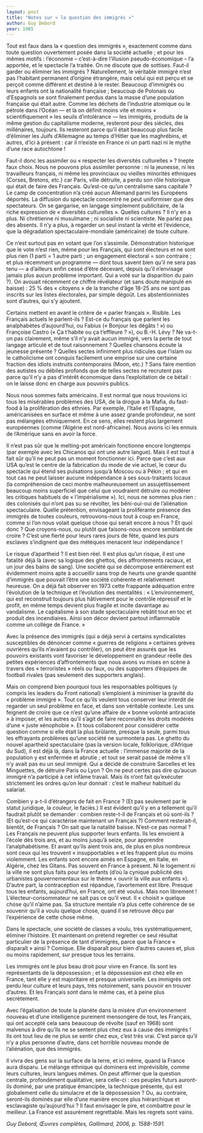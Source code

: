 ```yaml
---
layout: post
title: "Notes sur « la question des immigrés »"
author: Guy Debord
year: 1985
---
```


Tout est faux dans la « question des immigrés », exactement comme dans toute question ouvertement posée dans la société actuelle ; et pour les mêmes motifs : l’économie – c’est-à-dire l’illusion pseudo-économique – l’a apportée, et le spectacle l’a traitée.
On ne discute que de sottises. Faut-il garder ou éliminer les immigrés ? Naturellement, le véritable immigré n’est pas l’habitant permanent d’origine étrangère, mais celui qui est perçu et se perçoit comme différent et destiné à le rester. Beaucoup d’immigrés ou leurs enfants ont la nationalité française ; beaucoup de Polonais ou d’Espagnols se sont finalement perdus dans la masse d’une population française qui était autre. Comme les déchets de l’industrie atomique ou le pétrole dans l’Océan — et là on définit moins vite et moins « scientifiquement » les seuils d’intolérance — les immigrés, produits de la même gestion du capitalisme moderne, resteront pour des siècles, des millénaires, toujours. Ils resteront parce qu’il était beaucoup plus facile d’éliminer les Juifs d’Allemagne au temps d’Hitler que les maghrébins, et autres, d’ici à présent : car il n’existe en France ni un parti nazi ni le mythe d’une race autochtone !

Faut-il donc les assimiler ou « respecter les diversités culturelles » ? Inepte faux choix. Nous ne pouvons plus assimiler personne : ni la jeunesse, ni les travailleurs français, ni même les provinciaux ou vieilles minorités ethniques (Corses, Bretons, etc.) car Paris, ville détruite, a perdu son rôle historique qui était de faire des Français. Qu’est-ce qu’un centralisme sans capitale ? Le camp de concentration n’a créé aucun Allemand parmi les Européens déportés. La diffusion du spectacle concentré ne peut uniformiser que des spectateurs. On se gargarise, en langage simplement publicitaire, de la riche expression de « diversités culturelles ». Quelles cultures ? Il n’y en a plus. Ni chrétienne ni musulmane ; ni socialiste ni scientiste. Ne parlez pas des absents. Il n’y a plus, à regarder un seul instant la vérité et l’évidence, que la dégradation spectaculaire-mondiale (américaine) de toute culture.

Ce n’est surtout pas en votant que l’on s’assimile. Démonstration historique que le vote n’est rien, même pour les Français, qui sont électeurs et ne sont plus rien (1 parti = 1 autre parti ; un engagement électoral = son contraire ; et plus récemment un programme — dont tous savent bien qu’il ne sera pas tenu — a d’ailleurs enfin cessé d’être décevant, depuis qu’il n’envisage jamais plus aucun problème important. Qui a voté sur la disparition du pain ?). On avouait récemment ce chiffre révélateur (et sans doute manipulé en baisse) : 25 % des « citoyens » de la tranche d’âge 18-25 ans ne sont pas inscrits sur les listes électorales, par simple dégoût. Les abstentionnistes sont d’autres, qui s’y ajoutent.

Certains mettent en avant le critère de « parler français ». Risible. Les Français actuels le parlent-ils ? Est-ce du français que parlent les analphabètes d’aujourd’hui, ou Fabius (« Bonjour les dégâts ! ») ou Françoise Castro (« Ça t’habite ou ça t’effleure ? »), ou B.-H. Lévy ? Ne va-t-on pas clairement, même s’il n’y avait aucun immigré, vers la perte de tout langage articulé et de tout raisonnement ? Quelles chansons écoute la jeunesse présente ? Quelles sectes infiniment plus ridicules que l’islam ou le catholicisme ont conquis facilement une emprise sur une certaine fraction des idiots instruits contemporains (Moon, etc.) ? Sans faire mention des autistes ou débiles profonds que de telles sectes ne recrutent pas parce qu’il n’y a pas d’intérêt économique dans l’exploitation de ce bétail : on le laisse donc en charge aux pouvoirs publics.

Nous nous sommes faits américains. Il est normal que nous trouvions ici tous les misérables problèmes des USA, de la drogue à la Mafia, du fast-food à la prolifération des ethnies. Par exemple, l’Italie et l’Espagne, américanisées en surface et même à une assez grande profondeur, ne sont pas mélangées ethniquement. En ce sens, elles restent plus largement européennes (comme l’Algérie est nord-africaine). Nous avons ici les ennuis de l’Amérique sans en avoir la force.

Il n’est pas sûr que le melting-pot américain fonctionne encore longtemps (par exemple avec les Chicanos qui ont une autre langue). Mais il est tout à fait sûr qu’il ne peut pas un moment fonctionner ici. Parce que c’est aux USA qu’est le centre de la fabrication du mode de vie actuel, le cœur du spectacle qui étend ses pulsations jusqu’à Moscou ou à Pékin ; et qui en tout cas ne peut laisser aucune indépendance à ses sous-traitants locaux (la compréhension de ceci montre malheureusement un assujettissement beaucoup moins superficiel que celui que voudraient détruire ou modérer les critiques habituels de « l’impérialisme »). Ici, nous ne sommes plus rien : des colonisés qui n’ont pas su se révolter, les béni-oui-oui de l’aliénation spectaculaire. Quelle prétention, envisageant la proliférante présence des immigrés de toutes couleurs, retrouvons-nous tout à coup en France, comme si l’on nous volait quelque chose qui serait encore à nous ? Et quoi donc ? Que croyons-nous, ou plutôt que faisons-nous encore semblant de croire ? C’est une fierté pour leurs rares jours de fête, quand les purs esclaves s’indignent que des métèques menacent leur indépendance !

Le risque d’apartheid ? Il est bien réel. II est plus qu’un risque, il est une fatalité déjà là (avec sa logique des ghettos, des affrontements raciaux, et un jour des bains de sang). Une société qui se décompose entièrement est évidemment moins apte à accueillir sans trop de heurts une grande quantité d’immigrés que pouvait l’être une société cohérente et relativement heureuse. On a déjà fait observer en 1973 cette frappante adéquation entre l’évolution de la technique et l’évolution des mentalités :
« L’environnement, qui est reconstruit toujours plus hâtivement pour le contrôle répressif et le profit, en même temps devient plus fragile et incite davantage au vandalisme. Le capitalisme à son stade spectaculaire rebâtit tout en toc et produit des incendiaires. Ainsi son décor devient partout inflammable comme un collège de France. »

Avec la présence des immigrés (qui a déjà servi à certains syndicalistes susceptibles de dénoncer comme « guerres de religions » certaines grèves ouvrières qu’ils n’avaient pu contrôler), on peut être assurés que les pouvoirs existants vont favoriser le développement en grandeur réelle des petites expériences d’affrontements que nous avons vu mises en scène à travers des « terroristes » réels ou faux, ou des supporters d’équipes de football rivales (pas seulement des supporters anglais).

Mais on comprend bien pourquoi tous les responsables politiques (y compris les leaders du Front national) s’emploient à minimiser la gravité du « problème immigré ». Tout ce qu’ils veulent tous conserver leur interdit de regarder un seul problème en face, et dans son véritable contexte. Les uns feignent de croire que ce n’est qu’une affaire de « bonne volonté antiraciste » à imposer, et les autres qu’il s’agit de faire reconnaître les droits modérés d’une « juste xénophobie ». Et tous collaborent pour considérer cette question comme si elle était la plus brûlante, presque la seule, parmi tous les effrayants problèmes qu’une société ne surmontera pas. Le ghetto du nouvel apartheid spectaculaire (pas la version locale, folklorique, d’Afrique du Sud), il est déjà là, dans la France actuelle : l’immense majorité de la population y est enfermée et abrutie ; et tout se serait passé de même s’il n’y avait pas eu un seul immigré. Qui a décidé de construire Sarcelles et les Minguettes, de détruire Paris ou Lyon ? On ne peut certes pas dire qu’aucun immigré n’a participé à cet infâme travail. Mais ils n’ont fait qu’exécuter strictement les ordres qu’on leur donnait : c’est le malheur habituel du salariat.

Combien y a-t-il d’étrangers de fait en France ? (Et pas seulement par le statut juridique, la couleur, le faciès.) Il est évident qu’il y en a tellement qu’il faudrait plutôt se demander : combien reste-t-il de Français et où sont-ils ? (Et qu’est-ce qui caractérise maintenant un Français ?) Comment resterait-il, bientôt, de Français ? On sait que la natalité baisse. N’est-ce pas normal ? Les Français ne peuvent plus supporter leurs enfants. Ils les envoient à l’école dès trois ans, et au moins jusqu’à seize, pour apprendre l’analphabétisme. Et avant qu’ils aient trois ans, de plus en plus nombreux sont ceux qui les trouvent « insupportables » et les frappent plus ou moins violemment. Les enfants sont encore aimés en Espagne, en Italie, en Algérie, chez les Gitans. Pas souvent en France à présent. Ni le logement ni la ville ne sont plus faits pour les enfants (d’où la cynique publicité des urbanistes gouvernementaux sur le thème « ouvrir la ville aux enfants »). D’autre part, la contraception est répandue, l’avortement est libre. Presque tous les enfants, aujourd’hui, en France, ont été voulus. Mais non librement ! L’électeur-consommateur ne sait pas ce qu’il veut. Il « choisit » quelque chose qu’il n’aime pas. Sa structure mentale n’a plus cette cohérence de se souvenir qu’il a voulu quelque chose, quand il se retrouve déçu par l’expérience de cette chose même.

Dans le spectacle, une société de classes a voulu, très systématiquement, éliminer l’histoire. Et maintenant on prétend regretter ce seul résultat particulier de la présence de tant d’immigrés, parce que la France « disparaît » ainsi ? Comique. Elle disparaît pour bien d’autres causes et, plus ou moins rapidement, sur presque tous les terrains.

Les immigrés ont le plus beau droit pour vivre en France. Ils sont les représentants de la dépossession ; et la dépossession est chez elle en France, tant elle y est majoritaire et presque universelle. Les immigrés ont perdu leur culture et leurs pays, très notoirement, sans pouvoir en trouver d’autres. Et les Français sont dans le même cas, et à peine plus secrètement.

Avec l’égalisation de toute la planète dans la misère d’un environnement nouveau et d’une intelligence purement mensongère de tout, les Français, qui ont accepté cela sans beaucoup de révolte (sauf en 1968) sont malvenus à dire qu’ils ne se sentent plus chez eux à cause des immigrés ! Ils ont tout lieu de ne plus se sentir chez eux, c’est très vrai. C’est parce qu’il n’y a plus personne d’autre, dans cet horrible nouveau monde de l’aliénation, que des immigrés.

Il vivra des gens sur la surface de la terre, et ici même, quand la France aura disparu. Le mélange ethnique qui dominera est imprévisible, comme leurs cultures, leurs langues mêmes. On peut affirmer que la question centrale, profondément qualitative, sera celle-ci : ces peuples futurs auront-ils dominé, par une pratique émancipée, la technique présente, qui est globalement celle du simulacre et de la dépossession ? Ou, au contraire, seront-ils dominés par elle d’une manière encore plus hiérarchique et esclavagiste qu’aujourd’hui ? Il faut envisager le pire, et combattre pour le meilleur. La France est assurément regrettable. Mais les regrets sont vains.

*Guy Debord, Œuvres complètes, Gallimard, 2006, p. 1588-1591.*

